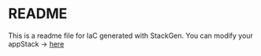 # README
This is a readme file for IaC generated with StackGen.
You can modify your appStack -> [here](http://stage.dev.stackgen.com/appstacks/161d8770-8fc5-430e-93dc-549eec0fb32a)
